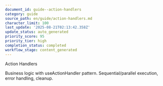 ```yaml
---
document_id: guide--action-handlers
category: guide
source_path: en/guide/action-handlers.md
character_limit: 100
last_update: '2025-08-21T02:13:42.358Z'
update_status: auto_generated
priority_score: 95
priority_tier: high
completion_status: completed
workflow_stage: content_generated
---
```

Action Handlers

Business logic with useActionHandler pattern. Sequential/parallel execution, error handling, cleanup.
